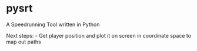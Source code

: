 # pysrt
A Speedrunning Tool written in Python

Next steps:
    - Get player position and plot it on screen in coordinate space to map out paths